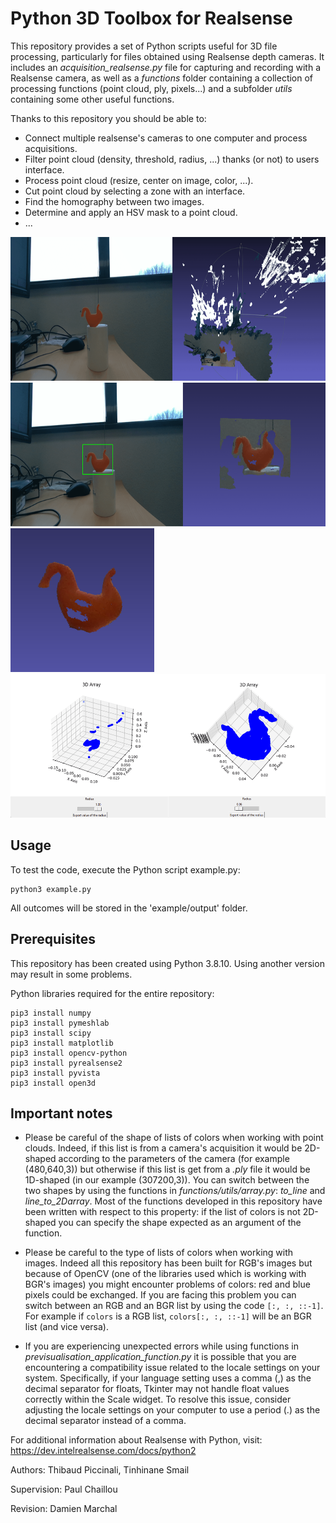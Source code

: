 # Python 3D Toolbox for Realsense

This repository provides a set of Python scripts useful for 3D file processing, particularly for files obtained using Realsense depth cameras. It includes an *acquisition_realsense.py* file for capturing and recording with a Realsense camera, as well as a *functions* folder containing a collection of processing functions (point cloud, ply, pixels...) and a subfolder *utils* containing some other useful functions.

Thanks to this repository you should be able to:

- Connect multiple realsense's cameras to one computer and process acquisitions.
- Filter point cloud (density, threshold, radius, ...) thanks (or not) to users interface. 
- Process point cloud (resize, center on image, color, ...).
- Cut point cloud by selecting a zone with an interface.
- Find the homography between two images.
- Determine and apply an HSV mask to a point cloud.
- ...

<img src="media/acquisition.png" alt="Acquisition using the Realsense" width="796" height="230">
<img src="media/select_zone.png" alt="filtering with zone of interest" width="739" height="230">
<img src="media/hsv_mask.png" alt="Filtering with a hsv mask" width="230" height="230"><img src="media/remove_noisy_values.png" alt="Filtering of noisy values" width="521" height="230">

## Usage

To test the code, execute the Python script example.py:
```console
python3 example.py
```
All outcomes will be stored in the 'example/output' folder.

## Prerequisites

This repository has been created using Python 3.8.10. Using another version may result in some problems. 

Python libraries required for the entire repository:

```console
pip3 install numpy
pip3 install pymeshlab
pip3 install scipy
pip3 install matplotlib
pip3 install opencv-python
pip3 install pyrealsense2
pip3 install pyvista
pip3 install open3d
```

## Important notes

- Please be careful of the shape of lists of colors when working with point clouds. Indeed, if this list is from a camera's acquisition it would be 2D-shaped according to the parameters of the camera (for example (480,640,3)) but otherwise if this list is get from a *.ply* file it would be 1D-shaped (in our example (307200,3)). You can switch between the two shapes by using the functions in *functions/utils/array.py*: *to_line* and *line_to_2Darray*. Most of the functions developed in this repository have been written with respect to this property: if the list of colors is not 2D-shaped you can specify the shape expected as an argument of the function.

- Please be careful to the type of lists of colors when working with images. Indeed all this repository has been built for RGB's images but because of OpenCV (one of the libraries used which is working with BGR's images) you might encounter problems of colors: red and blue pixels could be exchanged. If you are facing this problem you can switch between an RGB and an BGR list by using the code ```[:, :, ::-1]```. For example if ```colors``` is a RGB list, ```colors[:, :, ::-1]``` will be an BGR list (and vice versa).

- If you are experiencing unexpected errors while using functions in *previsualisation_application_function.py* it is possible that you are encountering a compatibility issue related to the locale settings on your system. Specifically, if your language setting uses a comma (,) as the decimal separator for floats, Tkinter may not handle float values correctly within the Scale widget. To resolve this issue, consider adjusting the locale settings on your computer to use a period (.) as the decimal separator instead of a comma.

For additional information about Realsense with Python, visit: https://dev.intelrealsense.com/docs/python2

Authors: Thibaud Piccinali, Tinhinane Smail

Supervision: Paul Chaillou

Revision: Damien Marchal




